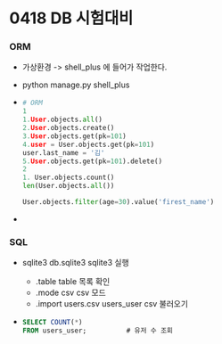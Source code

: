# 0418 DB 시험대비

### ORM

- 가상환경 -> shell_plus 에 들어가 작업한다.

- python manage.py shell_plus

- ```python
  # ORM
  1
  1.User.objects.all()
  2.User.objects.create()
  3.User.objects.get(pk=101)
  4.user = User.objects.get(pk=101)
  user.last_name = '김'
  5.User.objects.get(pk=101).delete()
  2
  1. User.objects.count()
  len(User.objects.all())
  
  User.objects.filter(age=30).value('firest_name')
  
  
  ```

- 







 



### SQL



- sqlite3 db.sqlite3 										sqlite3 실행

  - .table													table 목록 확인
  - .mode csv                                             csv 모드
  - .import users.csv users_user               csv 불러오기

- ```sql
  SELECT COUNT(*) 
  FROM users_user;			# 유저 수 조회
  ```

